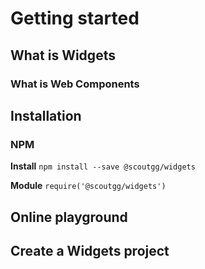 # Getting started

## What is Widgets

### What is Web Components

## Installation
### NPM
**Install**
```npm install --save @scoutgg/widgets```

**Module**
```require('@scoutgg/widgets')```

## Online playground

## Create a Widgets project
